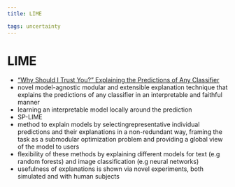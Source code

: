 ```yaml
---
title: LIME

tags: uncertainty 
---
```


# LIME
- [“Why Should I Trust You?” Explaining the Predictions of Any Classifier](https://arxiv.org/abs/1602.04938v1)
- novel model-agnostic modular and extensible explanation technique that explains the predictions of any classifier in an interpretable and faithful manner
- learning an interpretable model locally around the prediction
- SP-LIME
- method to explain models by selectingrepresentative individual predictions and their explanations in a non-redundant way, framing the task as a submodular optimization problem and providing a global view of the model to users
- flexibility of these methods by explaining different models for text (e.g random forests) and image classification (e.g neural networks)
- usefulness of explanations is shown via novel experiments, both simulated and with human subjects












